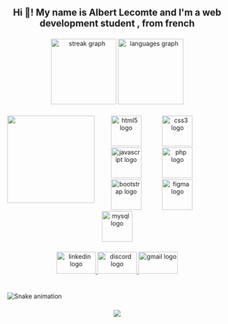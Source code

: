 <br clear="both">

<h2 align="center">Hi 👋! My name is Albert Lecomte and I'm a web development student , from french</h2>

###

<div align="center">
  <img src="https://streak-stats.demolab.com?user=Vehinys&locale=en&mode=weekly&theme=radical&hide_border=false&border_radius=10&date_format=j%20M%5B%20Y%5D" height="150" alt="streak graph"  />
  <img src="https://github-readme-stats.vercel.app/api/top-langs?username=Vehinys&locale=en&hide_title=false&layout=compact&card_width=320&langs_count=8&theme=radical&hide_border=false" height="150" alt="languages graph"  />
</div>

###

<img align="left" height="200" src="https://media1.tenor.com/m/sfp8nf9UrZcAAAAC/uwu-cat.gif"  />

###

<div align="center">
  <img src="https://cdn.jsdelivr.net/gh/devicons/devicon/icons/html5/html5-original.svg" height="70" alt="html5 logo"  />
  <img width="40" />
  <img src="https://cdn.jsdelivr.net/gh/devicons/devicon/icons/css3/css3-original.svg" height="70" alt="css3 logo"  />
  <img width="40" />
  <img src="https://cdn.jsdelivr.net/gh/devicons/devicon/icons/javascript/javascript-original.svg" height="70" alt="javascript logo"  />
  <img width="40" />
  <img src="https://cdn.jsdelivr.net/gh/devicons/devicon/icons/php/php-original.svg" height="70" alt="php logo"  />
  <img width="40" />
  <img src="https://cdn.jsdelivr.net/gh/devicons/devicon/icons/bootstrap/bootstrap-original.svg" height="70" alt="bootstrap logo"  />
  <img width="40" />
  <img src="https://cdn.jsdelivr.net/gh/devicons/devicon/icons/figma/figma-original.svg" height="70" alt="figma logo"  />
  <img width="40" />
  <img src="https://cdn.jsdelivr.net/gh/devicons/devicon/icons/mysql/mysql-original.svg" height="70" alt="mysql logo"  />
</div>

###

<div align="center">
  <a href="https://www.linkedin.com/in/lecomtealbert/" target="_blank">
    <img src="https://raw.githubusercontent.com/maurodesouza/profile-readme-generator/master/src/assets/icons/social/linkedin/default.svg" width="90" height="50" alt="linkedin logo"  />
  </a>
  <a href="vehinys" target="_blank">
    <img src="https://raw.githubusercontent.com/maurodesouza/profile-readme-generator/master/src/assets/icons/social/discord/default.svg" width="90" height="50" alt="discord logo"  />
  </a>
  <a href="albert.lecomte1989@gmail.com" target="_blank">
    <img src="https://raw.githubusercontent.com/maurodesouza/profile-readme-generator/master/src/assets/icons/social/gmail/default.svg" width="90" height="50" alt="gmail logo"  />
  </a>
</div>

###

<br clear="both">

<img src="https://raw.githubusercontent.com/Vehinys/Vehinys/output/snake.svg" alt="Snake animation" />

###

<div align="center">
  <img src="https://profile-counter.glitch.me/Vehinys/count.svg?"  />
</div>

###